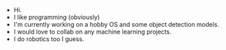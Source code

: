 - Hi.
- I like programming (obviously)
- I'm currently working on a hobby OS and some object detection models.
- I would love to collab on any machine learning projects.
- I do robotics too I guess.
